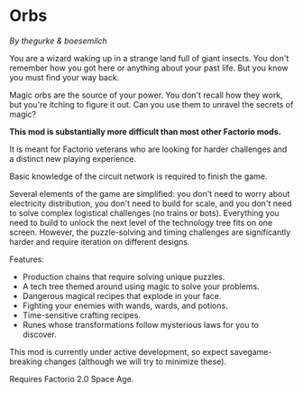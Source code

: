 # Orbs

_By thegurke & boesemilch_

You are a wizard waking up in a strange land full of giant insects. You don't remember how you got here or anything about your past life. But you know you must find your way back.

Magic orbs are the source of your power. You don't recall how they work, but you're itching to figure it out. Can you use them to unravel the secrets of magic?

**This mod is substantially more difficult than most other Factorio mods.**

It is meant for Factorio veterans who are looking for harder challenges and a distinct new playing experience.

Basic knowledge of the circuit network is required to finish the game.

Several elements of the game are simplified: you don't need to worry about electricity distribution, you don't need to build for scale, and you don't need to solve complex logistical challenges (no trains or bots). Everything you need to build to unlock the next level of the technology tree fits on one screen. However, the puzzle-solving and timing challenges are significantly harder and require iteration on different designs.

Features:

* Production chains that require solving unique puzzles.
* A tech tree themed around using magic to solve your problems.
* Dangerous magical recipes that explode in your face.
* Fighting your enemies with wands, wards, and potions.
* Time-sensitive crafting recipes.
* Runes whose transformations follow mysterious laws for you to discover.

This mod is currently under active development, so expect savegame-breaking changes (although we will try to minimize these).

Requires Factorio 2.0 Space Age.
